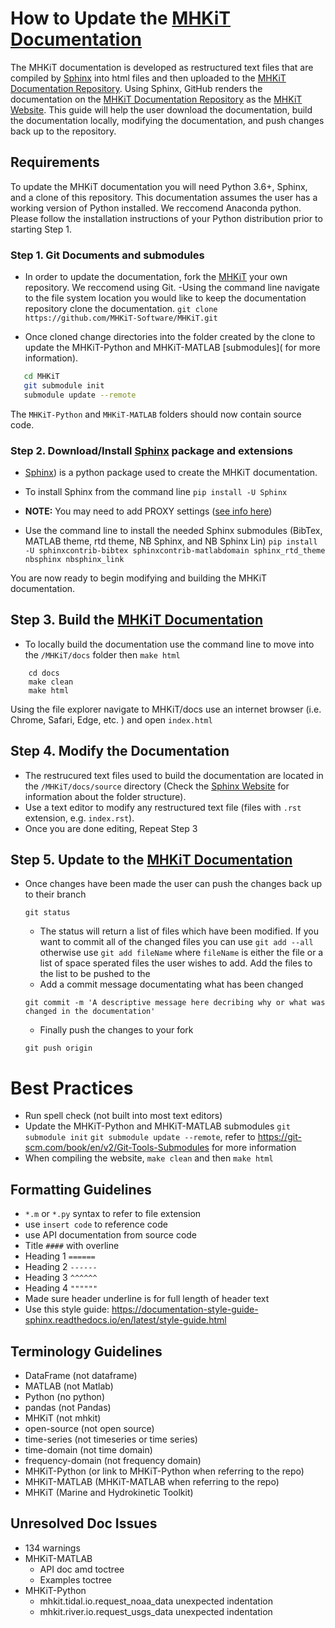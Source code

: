 
# How to Update the [MHKiT Documentation](https://MHKiT-Software.github.io/MHKiT/)
The MHKiT documentation is developed as restructured text files that are compiled by [Sphinx](http://www.sphinx-doc.org/en/master/) into html files and then uploaded to the [MHKiT Documentation Repository](https://github.com/MHKiT-Software/MHKiT). Using Sphinx, GitHub renders the documentation on the [MHKiT Documentation Repository](https://github.com/MHKiT-Code-Hub/MHKiT/) as the [MHKiT Website](https://mhkit-code-hub.github.io/MHKiT/). This guide will help the user download the documentation, build the documentation locally, modifying the documentation, and push changes back up to the repository.


## Requirements
To update the MHKiT documentation you will need Python 3.6+, Sphinx, and a clone of this repository. This documentation assumes the user has a working version of Python installed. We reccomend Anaconda python. Please follow the installation instructions of your Python distribution prior to starting Step 1.


### Step 1. Git Documents and submodules
  - In order to update the documentation, fork the [MHKiT](https://github.com/MHKiT-Software/MHKiT) your own repository. We reccomend using Git. 
  -Using the command line navigate to the file system location you would like to keep the documentation repository clone the documentation.
  ```git clone https://github.com/MHKiT-Software/MHKiT.git```
  
  - Once cloned change directories into the folder created by the clone to update the  MHKiT-Python and MHKiT-MATLAB [submodules]( for more information).
  ```bash
     cd MHKiT
     git submodule init
     submodule update --remote
  ```
  The ``MHKiT-Python`` and ``MHKiT-MATLAB`` folders should now contain source code.
  
### Step 2. Download/Install [Sphinx](http://www.sphinx-doc.org/en/stable/index.html) package and extensions
  - [Sphinx]((http://www.sphinx-doc.org/en/master/usage/installation.html))) is a python package used to create the MHKiT documentation.
  
  - To install Sphinx from the command line 
  ```pip install -U Sphinx``` 
  - **NOTE:** You may need to add PROXY settings ([see info here](https://cinhtau.net/2018/04/16/python-proxy-windows/))
  
  - Use the command line to install the needed Sphinx submodules (BibTex, MATLAB theme, rtd theme, NB Sphinx, and NB Sphinx Lin)
   ``pip install -U sphinxcontrib-bibtex sphinxcontrib-matlabdomain sphinx_rtd_theme nbsphinx nbsphinx_link``

You are now ready to begin modifying and building the MHKiT documentation.

## Step 3. Build the [MHKiT Documentation](https://MHKiT-Software.github.io/MHKiT/)
- To locally build the documentation use the command line to move into the ``/MHKiT/docs`` folder then `make html`
```
    cd docs
    make clean 
    make html
```
Using the file explorer navigate to MHKiT/docs use an internet browser (i.e. Chrome, Safari, Edge, etc. ) and open `index.html`

## Step 4. Modify the Documentation

- The restrucured text files used to build the documentation are located in the ``/MHKiT/docs/source`` directory (Check the [Sphinx Website](http://www.sphinx-doc.org/en/master/) for information about the folder structure). 
- Use a text editor to modify any restructured text file (files with `.rst` extension, e.g. `index.rst`).
- Once you are done editing, Repeat Step 3 


## Step 5. Update to the [MHKiT Documentation](https://MHKiT-Software.github.io/MHKiT/)
- Once changes have been made the user can push the changes back up to their branch


  ```Shell
  git status
  ```
  - The status will return a list of files which have been modified. If you want to commit all of the changed files you can use `git add --all` otherwise use `git add fileName` where `fileName` is either the file or a list of space sperated files the user wishes to add.  Add the files to the list to be pushed to the 
  - Add a commit message documentating what has been changed
  ```
  git commit -m 'A descriptive message here decribing why or what was changed in the documentation'
  ```
  - Finally push the changes to your fork
  ```
  git push origin
  ```


# Best Practices
  - Run spell check (not built into most text editors)
  - Update the MHKiT-Python and MHKiT-MATLAB submodules ``git submodule init`` ``git submodule update --remote``, refer to https://git-scm.com/book/en/v2/Git-Tools-Submodules for more information
  - When compiling the website, ``make clean`` and then ``make html``

## Formatting Guidelines
  - `*.m` or `*.py` syntax to refer to file extension
  - use ``insert code`` to reference code
  - use API documentation from source code
  - Title `####` with overline
  - Heading 1 `======`
  - Heading 2 `------`
  - Heading 3 `^^^^^^`
  - Heading 4 `""""""`
  - Made sure header underline is for full length of header text
  - Use this style guide: https://documentation-style-guide-sphinx.readthedocs.io/en/latest/style-guide.html

## Terminology Guidelines
  - DataFrame (not dataframe)
  - MATLAB (not Matlab)
  - Python (no python)
  - pandas (not Pandas)
  - MHKiT (not mhkit)
  - open-source (not open source)
  - time-series (not timeseries or time series)
  - time-domain (not time domain)
  - frequency-domain (not frequency domain)
  - MHKiT-Python (or link to MHKiT-Python when referring to the repo)
  - MHKiT-MATLAB (MHKiT-MATLAB when referring to the repo)
  - MHKiT (Marine and Hydrokinetic Toolkit)

## Unresolved Doc Issues
  - 134 warnings
  - MHKiT-MATLAB
    - API doc amd toctree
    - Examples toctree
  - MHKiT-Python
    - mhkit.tidal.io.request_noaa_data unexpected indentation
    - mhkit.river.io.request_usgs_data unexpected indentation

